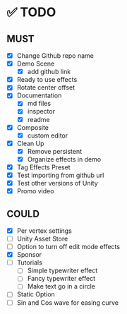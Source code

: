 # ✅ TODO

## MUST
- [x] Change Github repo name
- [x] Demo Scene
  - [x] add github link
- [x] Ready to use effects
- [x] Rotate center offset
- [x] Documentation
  - [x] md files
  - [x] inspector
  - [x] readme
- [x] Composite
  - [x] custom editor
- [x] Clean Up
  - [x] Remove persistent
  - [x] Organize effects in demo 
- [x] Tag Effects Preset
- [x] Test importing from github url
- [x] Test other versions of Unity
- [x] Promo video

## COULD

- [x] Per vertex settings
- [ ] Unity Asset Store
- [ ] Option to turn off edit mode effects
- [x] Sponsor
- [ ] Tutorials
  - [ ] Simple typewriter effect
  - [ ] Fancy typewriter effect
  - [ ] Make text go in a circle
- [ ] Static Option
- [ ] Sin and Cos wave for easing curve
